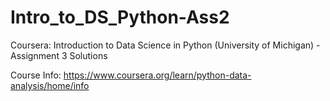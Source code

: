 # Intro_to_DS_Python-Ass2
Coursera: Introduction to Data Science in Python (University of Michigan) - Assignment 3 Solutions

 Course Info: https://www.coursera.org/learn/python-data-analysis/home/info
